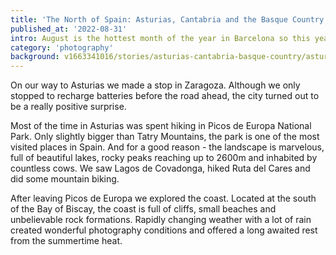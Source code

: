 ```yaml
---
title: 'The North of Spain: Asturias, Cantabria and the Basque Country'
published_at: '2022-08-31'
intro: August is the hottest month of the year in Barcelona so this year we decided to escape the heat by heading north. The weather there is milder, grass always greener and rain happens even in the summertime.
category: 'photography'
background: v1663341016/stories/asturias-cantabria-basque-country/asturias-cantabria-basque-country-7_gjtcjf.jpg
---
```


On our way to Asturias we made a stop in Zaragoza. Although we only stopped to recharge batteries before the road ahead, the city turned out to be a really positive surprise.

Most of the time in Asturias was spent hiking in Picos de Europa National Park. Only slightly bigger than Tatry Mountains, the park is one of the most visited places in Spain. And for a good reason - the landscape is marvelous, full of beautiful lakes, rocky peaks reaching up to 2600m and inhabited by countless cows. We saw Lagos de Covadonga, hiked Ruta del Cares and did some mountain biking. 

After leaving Picos de Europa we explored the coast. Located at the south of the Bay of Biscay, the coast is full of cliffs, small beaches and unbelievable rock formations. Rapidly changing weather with a lot of rain created wonderful photography conditions and offered a long awaited rest from the summertime heat. 

<photo-lazy src="https://res.cloudinary.com/lukaszrados/image/upload/v1663341016/stories/asturias-cantabria-basque-country/asturias-cantabria-basque-country-1_eet59p.jpg" padding-bottom="66.666"></photo-lazy>

<photo-lazy src="https://res.cloudinary.com/lukaszrados/image/upload/v1663341016/stories/asturias-cantabria-basque-country/asturias-cantabria-basque-country-2_lljbb7.jpg" padding-bottom="66.666"></photo-lazy>

<photo-lazy src="https://res.cloudinary.com/lukaszrados/image/upload/v1663341016/stories/asturias-cantabria-basque-country/asturias-cantabria-basque-country-3_wxc6yt.jpg" padding-bottom="66.666"></photo-lazy>

<photo-lazy src="https://res.cloudinary.com/lukaszrados/image/upload/v1663341016/stories/asturias-cantabria-basque-country/asturias-cantabria-basque-country-4_tf6hcb.jpg" padding-bottom="66.666"></photo-lazy>

<photo-lazy src="https://res.cloudinary.com/lukaszrados/image/upload/v1663341016/stories/asturias-cantabria-basque-country/asturias-cantabria-basque-country-5_l9wi0c.jpg" padding-bottom="66.666"></photo-lazy>

<photo-lazy src="https://res.cloudinary.com/lukaszrados/image/upload/v1663341017/stories/asturias-cantabria-basque-country/asturias-cantabria-basque-country-6_zvw2z9.jpg" padding-bottom="66.666"></photo-lazy>

<photo-lazy src="https://res.cloudinary.com/lukaszrados/image/upload/v1663341016/stories/asturias-cantabria-basque-country/asturias-cantabria-basque-country-7_gjtcjf.jpg" padding-bottom="66.666"></photo-lazy>

<photo-lazy src="https://res.cloudinary.com/lukaszrados/image/upload/v1663341018/stories/asturias-cantabria-basque-country/asturias-cantabria-basque-country-8_tzu6zy.jpg" padding-bottom="66.666"></photo-lazy>

<photo-lazy src="https://res.cloudinary.com/lukaszrados/image/upload/v1663341016/stories/asturias-cantabria-basque-country/asturias-cantabria-basque-country-9_pvjpco.jpg" padding-bottom="66.666"></photo-lazy>

<two-columns>
  <photo-lazy src="https://res.cloudinary.com/lukaszrados/image/upload/v1663341016/stories/asturias-cantabria-basque-country/asturias-cantabria-basque-country-10_jhxqje.jpg" padding-bottom="150"></photo-lazy>

  <photo-lazy src="https://res.cloudinary.com/lukaszrados/image/upload/v1663341018/stories/asturias-cantabria-basque-country/asturias-cantabria-basque-country-11_esrc6k.jpg" padding-bottom="150"></photo-lazy>
</two-columns>

<photo-lazy src="https://res.cloudinary.com/lukaszrados/image/upload/v1663341017/stories/asturias-cantabria-basque-country/asturias-cantabria-basque-country-12_ddfsgo.jpg" padding-bottom="66.666"></photo-lazy>

<photo-lazy src="https://res.cloudinary.com/lukaszrados/image/upload/v1663341018/stories/asturias-cantabria-basque-country/asturias-cantabria-basque-country-13_biygeb.jpg" padding-bottom="66.666"></photo-lazy>

<photo-lazy src="https://res.cloudinary.com/lukaszrados/image/upload/v1663341018/stories/asturias-cantabria-basque-country/asturias-cantabria-basque-country-14_kubai8.jpg" padding-bottom="66.666"></photo-lazy>

<photo-lazy src="https://res.cloudinary.com/lukaszrados/image/upload/v1663341018/stories/asturias-cantabria-basque-country/asturias-cantabria-basque-country-15_muyqeu.jpg" padding-bottom="66.666"></photo-lazy>

<photo-lazy src="https://res.cloudinary.com/lukaszrados/image/upload/v1663341017/stories/asturias-cantabria-basque-country/asturias-cantabria-basque-country-16_bzvc8h.jpg" padding-bottom="66.666"></photo-lazy>

<photo-lazy src="https://res.cloudinary.com/lukaszrados/image/upload/v1663341018/stories/asturias-cantabria-basque-country/asturias-cantabria-basque-country-17_mq4s33.jpg" padding-bottom="66.666"></photo-lazy>

<photo-lazy src="https://res.cloudinary.com/lukaszrados/image/upload/v1663341018/stories/asturias-cantabria-basque-country/asturias-cantabria-basque-country-18_b7bybb.jpg" padding-bottom="66.666"></photo-lazy>

<photo-lazy src="https://res.cloudinary.com/lukaszrados/image/upload/v1663341018/stories/asturias-cantabria-basque-country/asturias-cantabria-basque-country-19_xpdc3z.jpg" padding-bottom="66.666"></photo-lazy>
